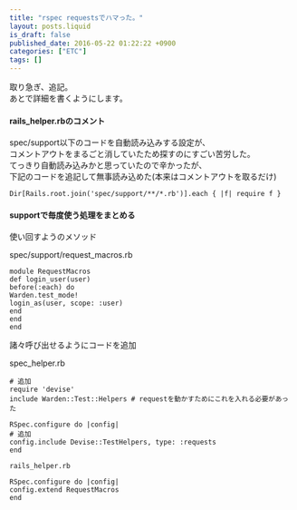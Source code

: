 ```yaml
---
title: "rspec requestsでハマった。"
layout: posts.liquid
is_draft: false
published_date: 2016-05-22 01:22:22 +0900
categories: ["ETC"]
tags: []
---
```


取り急ぎ、追記。  
あとで詳細を書くようにします。

#### rails\_helper.rbのコメント
spec/support以下のコードを自動読み込みする設定が、  
コメントアウトをまるごと消していたため探すのにすごい苦労した。  
てっきり自動読み込みかと思っていたので辛かったが、  
下記のコードを追記して無事読み込めた(本来はコメントアウトを取るだけ)

    Dir[Rails.root.join('spec/support/**/*.rb')].each { |f| require f }

#### supportで毎度使う処理をまとめる
使い回すようのメソッド

spec/support/request\_macros.rb

    module RequestMacros
    def login_user(user)
    before(:each) do
    Warden.test_mode!
    login_as(user, scope: :user)
    end
    end
    end

諸々呼び出せるようにコードを追加

spec\_helper.rb

    # 追加
    require 'devise'
    include Warden::Test::Helpers # requestを動かすためにこれを入れる必要があった

    RSpec.configure do |config|
    # 追加
    config.include Devise::TestHelpers, type: :requests
    end

    rails_helper.rb

    RSpec.configure do |config|
    config.extend RequestMacros
    end


